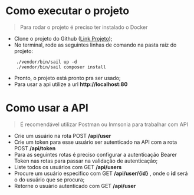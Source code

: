 # Como executar o projeto

> Para rodar o projeto é preciso ter instalado o Docker

- Clone o projeto do Github ([Link Projeto](https://github.com/LuisGustavoBlockNienkotter/liberfly-test));
- No terminal, rode as seguintes linhas de comando na pasta raiz do projeto:
```
    ./vendor/bin/sail up -d
    ./vendor/bin/sail composer install
```
- Pronto, o projeto está pronto pra ser usado;
- Para usar a api utilize a url **http://localhost:80**

# Como usar a API

> É recomendável utilizar Postman ou Inmsonia para trabalhar com API

- Crie um usuário na rota  POST **/api/user**
- Crie um token para esse usuário ser autenticado na API com a rota POST **/api/token**
- Para as seguintes rotas é preciso configurar a autenticação Bearer Token nas rotas para passar na validação de autenticação;
- Liste todos os usuários com GET **/api/users**
- Procure um usuário especifico com GET **/api/user/{id}** , onde o **id** será o do usuário que se procura;
- Retorne o usuário autenticado com GET **/api/user**